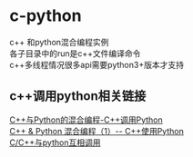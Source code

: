 # c-python
c++ 和python混合编程实例  
各子目录中的run是c++文件编译命令  
c++多线程情况很多api需要python3+版本才支持
## c++调用python相关链接
[C++与Python的混合编程-C++调用Python](https://www.jianshu.com/p/ce26bfc7474f)  
[C++ & Python 混合编程（1）-- C++使用Python](https://blog.csdn.net/zizi7/article/details/79098097)  
[C/C++与python互相调用](https://blog.csdn.net/u012234115/article/details/50210835)
